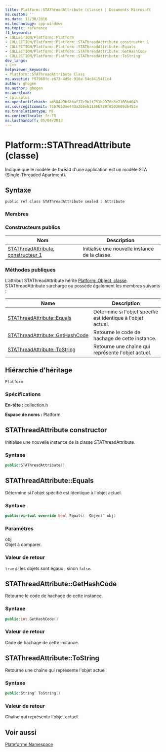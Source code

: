 ```yaml
---
title: Platform::STAThreadAttribute (classe) | Documents Microsoft
ms.custom: ''
ms.date: 12/30/2016
ms.technology: cpp-windows
ms.topic: reference
f1_keywords:
- COLLECTION/Platform::Platform
- COLLECTION/Platform::Platform::STAThreadAttribute constructor 1
- COLLECTION/Platform::Platform::STAThreadAttribute::Equals
- COLLECTION/Platform::Platform::STAThreadAttribute::GetHashCode
- COLLECTION/Platform::Platform::STAThreadAttribute::ToString
dev_langs:
- C++
helpviewer_keywords:
- Platform::STAThreadAttribute Class
ms.assetid: f97960fc-e673-4d9e-910a-54c8415411c4
author: ghogen
ms.author: ghogen
ms.workload:
- cplusplus
ms.openlocfilehash: ab58409bf86af77c9b1f751b9978b5e7103bd043
ms.sourcegitcommit: 76b7653ae443a2b8eb1186b789f8503609d6453e
ms.translationtype: MT
ms.contentlocale: fr-FR
ms.lasthandoff: 05/04/2018
---
```

# <a name="platformstathreadattribute-class"></a>Platform::STAThreadAttribute (classe)
Indique que le modèle de thread d'une application est un modèle STA (Single-Threaded Apartment).  
  
## <a name="syntax"></a>Syntaxe  
  
```  
public ref class STAThreadAttribute sealed : Attribute  
```  
  
### <a name="members"></a>Membres  
  
### <a name="public-constructors"></a>Constructeurs publics  
  
|Nom|Description|  
|----------|-----------------|  
|[STAThreadAttribute, constructeur 1](#ctor)|Initialise une nouvelle instance de la classe.|  
  
### <a name="public-methods"></a>M&#233;thodes publiques  
 L’attribut STAThreadAttribute hérite [Platform::Object, classe](../cppcx/platform-object-class.md). STAThreadAttribute surcharge ou possède également les membres suivants :  
  
|Name|Description|  
|----------|-----------------|  
|[STAThreadAttribute::Equals](#equals)|Détermine si l'objet spécifié est identique à l'objet actuel.|  
|[STAThreadAttribute::GetHashCode](#gethashcode)|Retourne le code de hachage de cette instance.|  
|[STAThreadAttribute::ToString](#tostring)|Retourne une chaîne qui représente l'objet actuel.|  
  
## <a name="inheritance-hierarchy"></a>Hiérarchie d'héritage  
 `Platform`  
  
### <a name="requirements"></a>Spécifications  
 **En-tête :** collection.h  
  
 **Espace de noms :** Platform  



## <a name="ctor"></a> STAThreadAttribute constructor
Initialise une nouvelle instance de la classe STAThreadAttribute.  
  
### <a name="syntax"></a>Syntaxe  
  
```cpp  
public:STAThreadAttribute()  
```  
  


## <a name="equals"></a> STAThreadAttribute::Equals
Détermine si l'objet spécifié est identique à l'objet actuel.  
  
### <a name="syntax"></a>Syntaxe  
  
```cpp  
public:virtual override bool Equals(  Object^ obj)  
```  
  
### <a name="parameters"></a>Paramètres  
 obj  
 Objet à comparer.  
  
### <a name="return-value"></a>Valeur de retour  
 `true` si les objets sont égaux ; sinon `false`.  
  


## <a name="gethashcode"></a> STAThreadAttribute::GetHashCode
Retourne le code de hachage de cette instance.  
  
### <a name="syntax"></a>Syntaxe  
  
```cpp  
public:int GetHashCode()  
```  
  
### <a name="return-value"></a>Valeur de retour  
 Code de hachage de cette instance.  
  


## <a name="tostring"></a> STAThreadAttribute::ToString
Retourne une chaîne qui représente l'objet actuel.  
  
### <a name="syntax"></a>Syntaxe  
  
```cpp  
public:String^ ToString()  
```  
  
### <a name="return-value"></a>Valeur de retour  
 Chaîne qui représente l'objet actuel.  
  

  
## <a name="see-also"></a>Voir aussi  
 [Plateforme Namespace](platform-namespace-c-cx.md)